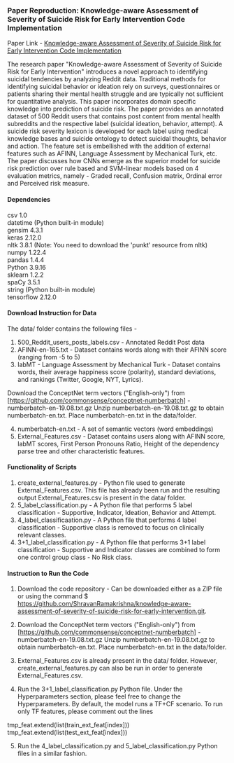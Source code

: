 ### Paper Reproduction: Knowledge-aware Assessment of Severity of Suicide Risk for Early Intervention Code Implementation 

Paper Link - [Knowledge-aware Assessment of Severity of Suicide Risk for Early Intervention Code Implementation](https://www.researchgate.net/publication/333076070_Knowledge-aware_Assessment_of_Severity_of_Suicide_Risk_for_Early_Intervention)

The research paper "Knowledge-aware Assessment of Severity of Suicide Risk for Early 
Intervention" introduces a novel approach to identifying suicidal tendencies by analyzing
Reddit data. Traditional methods for identifying suicidal behavior or ideation rely on surveys,
questionnaires or patients sharing their mental health struggle and are typically not sufficient for
quantitative analysis. This paper incorporates domain specific knowledge into prediction of
suicide risk. The paper provides an annotated dataset of 500 Reddit users that contains post
content from mental health subreddits and the respective label (suicidal ideation, behavior,
attempt). A suicide risk severity lexicon is developed for each label using medical knowledge
bases and suicide ontology to detect suicidal thoughts, behavior and action. The feature set is
embellished with the addition of external features such as AFINN, Language Assessment by
Mechanical Turk, etc. The paper discusses how CNNs emerge as the superior model for suicide
risk prediction over rule based and SVM-linear models based on 4 evaluation metrics, namely -
Graded recall, Confusion matrix, Ordinal error and Perceived risk measure.

#### Dependencies

csv 1.0 \
datetime (Python built-in module) \
gensim 4.3.1 \
keras 2.12.0 \
nltk 3.8.1 (Note: You need to download the 'punkt' resource from nltk) \
numpy 1.22.4 \
pandas 1.4.4 \
Python 3.9.16 \
sklearn 1.2.2 \
spaCy 3.5.1 \
string (Python built-in module) \
tensorflow 2.12.0 

#### Download Instruction for Data

The data/ folder contains the following files - 

1. 500_Reddit_users_posts_labels.csv - Annotated Reddit Post data
2. AFINN-en-165.txt - Dataset contains words along with their AFINN score (ranging from -5 to 5)
3. labMT - Language Assessment by Mechanical Turk - Dataset contains words, their
average happiness score (polarity), standard deviations, and rankings (Twitter, Google,
NYT, Lyrics).

Download the ConceptNet term vectors ("English-only") 
from [https://github.com/commonsense/conceptnet-numberbatch] - numberbatch-en-19.08.txt.gz
Unzip numberbatch-en-19.08.txt.gz to obtain numberbatch-en.txt. Place numberbatch-en.txt in 
the data/folder. 

4. numberbatch-en.txt - A set of semantic vectors (word embeddings) 
5. External_Features.csv - Dataset contains users along with AFINN score, labMT scores,
First Person Pronouns Ratio, Height of the dependency parse tree and other characteristic features. 

#### Functionality of Scripts

1. create_external_features.py - Python file used to generate External_Features.csv. This file
has already been run and the resulting output External_Features.csv is present in the data/ folder. 
2. 5_label_classification.py - A Python file that performs 5 label classification - Supportive, 
Indicator, Ideation, Behavior and Attempt. 
3. 4_label_classificaation.py - A Python file that performs 4 label classification - Supportive 
class is removed to focus on clinically relevant classes. 
4. 3+1_label_classification.py - A Python file that performs 3+1 label classification - Supportive
and Indicator classes are combined to form one control group class - No Risk class. 

#### Instruction to Run the Code

1. Download the code repository - Can be downloaded either as a ZIP file or using the command 
$ https://github.com/ShravanRamakrishna/knowledge-aware-assessment-of-severity-of-suicide-risk-for-early-intervention.git. 

2. Download the ConceptNet term vectors ("English-only") 
from [https://github.com/commonsense/conceptnet-numberbatch] - numberbatch-en-19.08.txt.gz
Unzip numberbatch-en-19.08.txt.gz to obtain numberbatch-en.txt. Place numberbatch-en.txt in 
the data/folder. 

3. External_Features.csv is already present in the data/ folder. However, create_external_features.py 
can also be run in order to generate External_Features.csv. 

4. Run the 3+1_label_classification.py Python file. Under the Hyperparameters section, please feel 
free to change the Hyperparameters. By default, the model runs a TF+CF scenario. To run only TF features, 
please comment out the lines  <br />


tmp_feat.extend(list(train_ext_feat[index]))  <br />
tmp_feat.extend(list(test_ext_feat[index]))

5. Run the 4_label_classification.py and 5_label_classification.py Python files in a similar fashion. 
